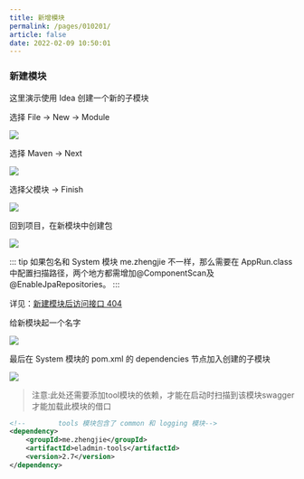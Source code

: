 ```yaml
---
title: 新增模块
permalink: /pages/010201/
article: false
date: 2022-02-09 10:50:01
---
```


### 新建模块

这里演示使用 Idea 创建一个新的子模块

选择 File -> New -> Module

![](/images/2020/06/25/20200606132523.jpg)

选择 Maven -> Next

![](/images/2020/06/25/20200606132934.jpg)

选择父模块 -> Finish

![](/images/2020/06/25/20200606133131.jpg)

回到项目，在新模块中创建包

![](/images/2020/06/25/20200606134124.jpg)

::: tip
如果包名和 System 模块 me.zhengjie 不一样，那么需要在 AppRun.class 中配置扫描路径，两个地方都需增加@ComponentScan及@EnableJpaRepositories。
:::

详见：[新建模块后访问接口 404](https://eladmin.vip/pages/020101/#%E6%96%B0%E5%BB%BA%E6%A8%A1%E5%9D%97%E5%90%8E%E8%AE%BF%E9%97%AE%E6%8E%A5%E5%8F%A3-404)

给新模块起一个名字

![](/images/2020/06/25/20200606134512.jpg)

最后在 System 模块的 pom.xml 的 dependencies 节点加入创建的子模块

![](/images/2020/06/25/20200606134610.jpg)

> 注意:此处还需要添加tool模块的依赖，才能在启动时扫描到该模块swagger才能加载此模块的借口
```xml
<!--        tools 模块包含了 common 和 logging 模块-->
<dependency>
    <groupId>me.zhengjie</groupId>
    <artifactId>eladmin-tools</artifactId>
    <version>2.7</version>
</dependency>
```

<Vssue :title="$title" />
